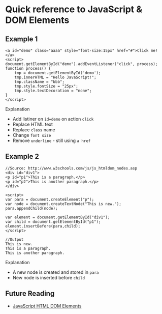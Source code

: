 # Quick reference to JavaScript &amp; DOM Elements

## Example 1
````
<a id="demo" class="aaaa" style="font-size:15px" href="#">Click me!</a>
<script>
document.getElementById("demo").addEventListener("click", process);  
function process() {
    tmp = document.getElementById('demo');
    tmp.innerHTML = "Hello JavaScript!";
    tmp.className = "bbb";
    tmp.style.fontSize = "25px";
    tmp.style.textDecoration = "none";
}
</script>
````
Explanation
* Add listiner on `id=demo` on action `click`
* Replace  HTML text
* Replace `class` name
* Change `font size`
* Remove `underline`  - still using `a href`

## Example 2
````
//Source: http://www.w3schools.com/js/js_htmldom_nodes.asp
<div id="div1">
<p id="p1">This is a paragraph.</p>
<p id="p2">This is another paragraph.</p>
</div>

<script>
var para = document.createElement("p");
var node = document.createTextNode("This is new.");
para.appendChild(node);

var element = document.getElementById("div1");
var child = document.getElementById("p1");
element.insertBefore(para,child);
</script>

//Output
This is new.
This is a paragraph.
This is another paragraph.
````
Explanation
* A new node is created and stored in `para`
* New node is inserted before `child`


## Future Reading
* [JavaScript HTML DOM Elements](http://www.w3schools.com/js/js_htmldom_elements.asp)
